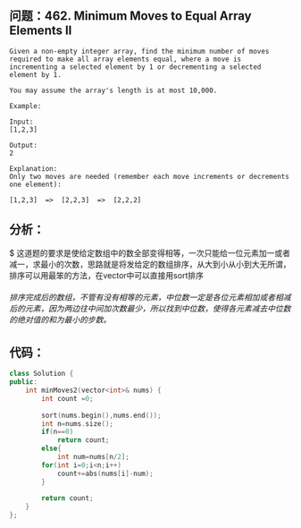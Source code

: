 ## 问题：462. Minimum Moves to Equal Array Elements II
```
Given a non-empty integer array, find the minimum number of moves required to make all array elements equal, where a move is incrementing a selected element by 1 or decrementing a selected element by 1.

You may assume the array's length is at most 10,000.

Example:

Input:
[1,2,3]

Output:
2

Explanation:
Only two moves are needed (remember each move increments or decrements one element):

[1,2,3]  =>  [2,2,3]  =>  [2,2,2]
```
## 分析：
$ 这道题的要求是使给定数组中的数全部变得相等，一次只能给一位元素加一或者减一，求最小的次数，思路就是将发给定的数组排序，从大到小从小到大无所谓，排序可以用最笨的方法，在vector中可以直接用sort排序
###### 排序完成后的数组，不管有没有相等的元素，中位数一定是各位元素相加或者相减后的元素，因为两边往中间加次数最少，所以找到中位数，使得各元素减去中位数的绝对值的和为最小的步数。
## 代码：
```cpp
class Solution {
public:
    int minMoves2(vector<int>& nums) {
        int count =0;
        
        sort(nums.begin(),nums.end());
        int n=nums.size();
        if(n==0)
            return count;
        else{
            int num=nums[n/2];
        for(int i=0;i<n;i++)
            count+=abs(nums[i]-num);
        }
        
        return count;
    }
};
```
